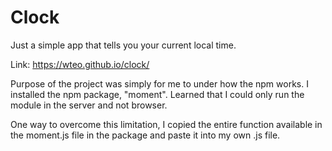 # Clock

Just a simple app that tells you your current local time. 

Link: 
https://wteo.github.io/clock/


Purpose of the project was simply for me to under how the npm works. I installed the npm package, "moment". Learned that I could only run the module in the server and not browser.

One way to overcome this limitation, I copied the entire function available in the moment.js file in the package and paste it into my own .js file. 

